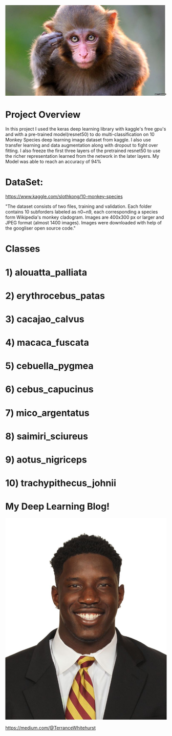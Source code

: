 ![](images/monkey.jpg)

# Project Overview
In this project I used the keras deep learning library with kaggle's free gpu's and with a pre-trained model(resnet50) to do multi-classification on 10 Monkey Species deep learning image dataset from kaggle. I also use transfer learning and data augmentation along with dropout to fight over fitting. I also freeze the first three layers of the pretrained resnet50 to use the richer representation learned from the network in the later layers. My Model was able to reach an accuracy of 94%

# DataSet:
https://www.kaggle.com/slothkong/10-monkey-species

"The dataset consists of two files, training and validation. Each folder contains 10 subforders labeled as n0~n9, each corresponding a species form Wikipedia's monkey cladogram. Images are 400x300 px or larger and JPEG format (almost 1400 images). Images were downloaded with help of the googliser open source code."


# Classes

# 1) alouatta_palliata

# 2) erythrocebus_patas

# 3) cacajao_calvus

# 4) macaca_fuscata

# 5) cebuella_pygmea

# 6) cebus_capucinus

# 7) mico_argentatus

# 8) saimiri_sciureus

# 9) aotus_nigriceps

# 10) trachypithecus_johnii

# My Deep Learning Blog!

![](headshot.jpg)

https://medium.com/@TerranceWhitehurst
